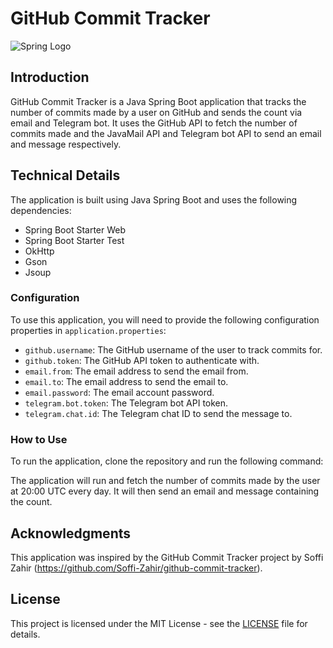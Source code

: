 # GitHub Commit Tracker

![Spring Logo](https://spring.io/img/spring-2.svg)

## Introduction

GitHub Commit Tracker is a Java Spring Boot application that tracks the number of commits made by a user on GitHub and sends the count via email and Telegram bot. It uses the GitHub API to fetch the number of commits made and the JavaMail API and Telegram bot API to send an email and message respectively.

## Technical Details

The application is built using Java Spring Boot and uses the following dependencies:

- Spring Boot Starter Web
- Spring Boot Starter Test
- OkHttp
- Gson
- Jsoup

### Configuration

To use this application, you will need to provide the following configuration properties in `application.properties`:

- `github.username`: The GitHub username of the user to track commits for.
- `github.token`: The GitHub API token to authenticate with.
- `email.from`: The email address to send the email from.
- `email.to`: The email address to send the email to.
- `email.password`: The email account password.
- `telegram.bot.token`: The Telegram bot API token.
- `telegram.chat.id`: The Telegram chat ID to send the message to.

### How to Use

To run the application, clone the repository and run the following command:


The application will run and fetch the number of commits made by the user at 20:00 UTC every day. It will then send an email and message containing the count.

## Acknowledgments

This application was inspired by the GitHub Commit Tracker project by Soffi Zahir (https://github.com/Soffi-Zahir/github-commit-tracker).

## License

This project is licensed under the MIT License - see the [LICENSE](LICENSE) file for details.
